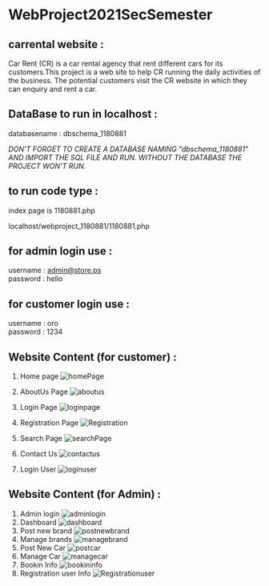 # WebProject2021SecSemester

## carrental website :  
Car Rent (CR) is a car rental agency that rent different cars for its customers.This project is 
a web site to help CR running the daily activities of the business. The potential
customers visit the CR website in which they can enquiry and rent a car.  

## DataBase to run in localhost :

databasename : dbschema_1180881

*DON'T FORGET TO CREATE A DATABASE NAMING "dbschema_1180881" AND IMPORT THE SQL FILE AND RUN.
WITHOUT THE DATABASE THE PROJECT WON'T RUN.*

## to run code type :
index page is 1180881.php  

localhost/webproject_1180881/1180881.php

## for admin login use :
username : admin@store.ps  
password : hello

## for customer login use :
username : oro  
password : 1234


## Website Content (for customer) :
1. Home page ![homePage](https://user-images.githubusercontent.com/68960893/123988691-e7c7fb80-d9d0-11eb-96f1-5d7368775f9b.PNG)

1. AboutUs Page ![aboutus](https://user-images.githubusercontent.com/68960893/123990827-cd8f1d00-d9d2-11eb-8967-22370993061e.PNG)
1. Login Page  ![loginpage](https://user-images.githubusercontent.com/68960893/123991233-36769500-d9d3-11eb-84b4-ce580b98c8f6.PNG)

1. Registration Page ![Registration](https://user-images.githubusercontent.com/68960893/123991250-39718580-d9d3-11eb-95cf-61830c9c6e5b.PNG)
2. Search Page ![searchPage](https://user-images.githubusercontent.com/68960893/123991257-3aa2b280-d9d3-11eb-8a23-b671ae4ecc63.PNG)
3.  Contact Us ![contactus](https://user-images.githubusercontent.com/68960893/123991221-34143b00-d9d3-11eb-9a08-dcce0eefab6f.PNG)
4. Login User  ![loginuser](https://user-images.githubusercontent.com/68960893/123991244-38405880-d9d3-11eb-8c18-f6f4cd63a68a.PNG)

## Website Content (for Admin) :

1. Admin login ![adminlogin](https://user-images.githubusercontent.com/68960893/123992958-b8b38900-d9d4-11eb-95cb-04e732b8af3d.PNG)
2. Dashboard ![dashboard](https://user-images.githubusercontent.com/68960893/123992974-bb15e300-d9d4-11eb-827d-3008a5d963a0.PNG)
3. Post new brand ![postnewbrand](https://user-images.githubusercontent.com/68960893/123992986-bd783d00-d9d4-11eb-89d2-9cf07c9f8fe4.PNG)
4. Manage brands ![managebrand](https://user-images.githubusercontent.com/68960893/123993005-c10bc400-d9d4-11eb-8b7d-259333de91ce.PNG)
5. Post New Car ![postcar](https://user-images.githubusercontent.com/68960893/123992994-bea96a00-d9d4-11eb-8f17-cbc7d79c4266.PNG)
6. Manage Car ![managecar](https://user-images.githubusercontent.com/68960893/123992998-bf420080-d9d4-11eb-9a97-443e0234c2ae.PNG)
7. Bookin Info ![bookininfo](https://user-images.githubusercontent.com/68960893/123992965-b94c1f80-d9d4-11eb-85c3-733b990bcd24.PNG)
8. Registration user Info ![Registrationuser](https://user-images.githubusercontent.com/68960893/123993012-c23cf100-d9d4-11eb-8c8b-2e80f6cfc775.PNG)




